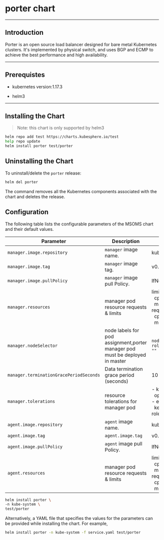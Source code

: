 # porter chart

---

## Introduction

Porter is an open source load balancer designed for bare metal Kubernetes clusters. It's implemented by physical switch, and uses BGP and ECMP to achieve the best performance and high availability.

---

## Prerequistes

- kubernetes version:1.17.3

- helm3

---

## Installing the Chart

> Note: this chart is only supported by helm3

```bash
helm repo add test https://charts.kubesphere.io/test
help repo update
helm install porter test/porter
```

## Uninstalling the Chart

To uninstall/delete the `porter` release:

```bash
helm del porter
```

The command removes all the Kubernetes components associated with the chart and deletes the release.

## Configuration


The following table lists the configurable parameters of the MSOMS chart and their default values.

| Parameter | Description  | Default |
| -----------------------    | -----------------------| -----------------------|
| `manager.image.repository`| `manager` image name.        | kubesphere/porter |
| `manager.image.tag`       | `manager` image tag.         | v0.3.1  |
| `manager.image.pullPolicy`| `manager` image pull Policy. | IfNotPresent  |
| `manager.resources`| manager pod resource requests & limits | limits:</br>&nbsp;&nbsp;cpu: 100m</br>&nbsp;&nbsp;memory: 30Mi</br>requests:</br>&nbsp;&nbsp;cpu: 100m</br>&nbsp;&nbsp;memory: 20Mi   |
| `manager.nodeSelector`| node labels for pod assignment,porter manager pod must be deployed in master |  `node-role.kubernetes.io/master: ""`  |
| `manager.terminationGracePeriodSeconds`| Data termination grace period (seconds) |   10  |
| `manager.tolerations`| resource tolerations for manager pod | - key: CriticalAddonsOnly</br>&nbsp;&nbsp;operator: Exists</br>- effect: NoSchedule</br>&nbsp;&nbsp;key: node-role.kubernetes.io/master</br> |
| `agent.image.repository`|  `agent` image name. | kubesphere/porter  |
| `agent.image.tag`| `agent.image.tag` | v0.3.1 |
| `agent.image.pullPolicy`| `agent` image pull Policy. | IfNotPresent  |
| `agent.resources`| manager pod resource requests & limits | limits:</br>&nbsp;&nbsp;cpu: 100m</br>&nbsp;&nbsp;memory: 30Mi</br>requests:</br>&nbsp;&nbsp;cpu: 100m</br>&nbsp;&nbsp;memory: 20Mi  |

```bash
helm install porter \
-n kube-system \
test/porter
```

Alternatively, a YAML file that specifies the values for the parameters can be provided while installing the chart. For example,

```bash
helm install porter -n kube-system -f service.yaml test/porter
```
